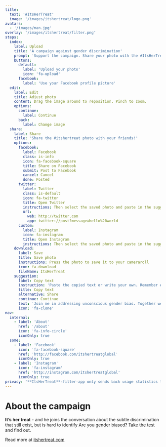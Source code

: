 ```yaml
---
title:
  text: '#ItsHerTreat'
  image: '/images/itshertreat/logo.png'
avatars: 
  - '/images/man.jpg'
overlay: '/images/itshertreat/filter.png'
steps: 
  index: 
    label: Upload
    title: 'A campaign against gender discrimination'
    prompt: 'Support the campaign. Share your photo with the #ItsHerTreat-filter on social media.'
    buttons:
      default: 
        label: 'Upload your photo'
        icon: 'fa-upload'
      facebook:
        label: 'Use your Facebook profile picture'
  edit: 
    label: Edit
    title: Adjust photo
    content: Drag the image around to reposition. Pinch to zoom.
    options: 
      continue: 
        label: Continue
      back: 
        label: Change image
  share:
    label: Share
    title: 'Share the #itshertreat photo with your friends!'
    options: 
      facebook:
        label: Facebook
        class: is-info
        icon: fa-facebook-square
        title: Share on Facebook
        submit: Post to Facebook
        cancel: Cancel
        done: Posted
      twitter:
        label: Twitter
        class: is-default
        icon: fa-twitter
        title: Open Twitter
        instructions: Then select the saved photo and paste in the suggested text.
        url: 
          web: http://twitter.com 
          app: twitter://post?message=hello%20world
      custom:
        label: Instagram
        icon: fa-instagram
        title: Open Instagram
        instructions: Then select the saved photo and paste in the suggested text.
    download: 
      label: Save 
      title: Save photo
      instructions: Press the photo to save it to your cameraroll
      icon: fa-download
      fileName: ItsHerTreat
    suggestion: 
      label: Copy text
      instruction: 'Paste the copied text or write your own. Remember #ItsHerTreat'
      title: Copy text
      alternative: Share
      continue: Continue
      text: 'Join me in addressing unconscious gender bias. Together we change mindsets. Get your photo with the #ItsHerTreat-filter  http://itshertreatfilter.com'
      icon: 'fa-clone'
nav:
  internal:
    - label: 'About'
      href: '/about'
      icon: 'fa-info-circle'
      iconOnly: true
  some:
    - label: 'Facebook'
      icon: 'fa-facebook-square'
      href: 'http://facebook.com/itshertreatglobal'
      iconOnly: true
    - label: 'Instagram'
      icon: 'fa-instagram'
      href: 'http://instagram.com/itshertreatglobal'
      iconOnly: true
privacy: '**ItsHerTreat**-filter-app only sends back usage statistics through Google Analytics. No images or personal information is stored by us.'
---
```


# About the campaign

**It’s her treat** - and he joins the conversation about the subtle discrimination that still exist, but is hard to identify
Are you gender biased? [Take the test](https://implicit.harvard.edu/implicit/user/agg/blindspot/indexgc.htm) and find out.  

Read more at [itshertreat.com](http://www.itshertreat.com)
